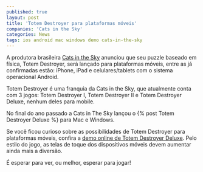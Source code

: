 ```yaml
---
published: true
layout: post
title: 'Totem Destroyer para plataformas móveis'
companies: 'Cats in the Sky'
categories: News
tags: ios android mac windows demo cats-in-the-sky
---
```

A produtora brasileira <a href="http://www.catsinthesky.com.br/" target="_blank">Cats in the Sky</a> anunciou que seu puzzle baseado em física, Totem Destroyer, será lançado para plataformas móveis, entre as já confirmadas estão: iPhone, iPad e celulares/tablets com o sistema operacional Android.

Totem Destroyer é uma franquia da Cats in the Sky, que atualmente conta com 3 jogos: Totem Destroyer I, Totem Destroyer II e Totem Destroyer Deluxe, nenhum deles para mobile.
 
No final do ano passado a Cats in The Sky lançou o {% post Totem Destroyer Deluxe %} para Mac e Windows.
 
Se você ficou curioso sobre as possibilidades de Totem Destroyer para plataformas móveis, confira a [demo online de Totem Destroyer Deluxe](http://www.catsinthesky.com/games/totem-destroyer-deluxe-demo). Pelo estilo do jogo, as telas de toque dos dispositivos móveis devem aumentar ainda mais a diversão.
 
É esperar para ver, ou melhor, esperar para jogar!